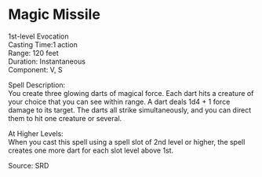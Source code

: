 # Magic Missile
1st-level Evocation<br>
Casting Time:1 action<br>
Range: 120 feet<br>
Duration: Instantaneous<br>
Component: V, S

Spell Description:<br>
You create three glowing darts of magical force. Each dart hits a creature of your choice that you can see within range. A dart deals 1d4 + 1 force damage to its target. The darts all strike simultaneously, and you can direct them to hit one creature or several.

At Higher Levels:<br>
When you cast this spell using a spell slot of 2nd level or higher, the spell creates one more dart for each slot level above 1st.

Source: SRD
